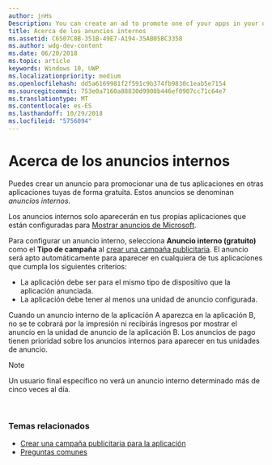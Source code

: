 ```yaml
---
author: jnHs
Description: You can create an ad to promote one of your apps in your other apps, for free. We call these house ads.
title: Acerca de los anuncios internos
ms.assetid: C6507C8B-351B-49E7-A194-35AB05BC3358
ms.author: wdg-dev-content
ms.date: 06/20/2018
ms.topic: article
keywords: Windows 10, UWP
ms.localizationpriority: medium
ms.openlocfilehash: dd5a6169981f2f591c9b374fb9830c1eab5e7154
ms.sourcegitcommit: 753e0a7160a88830d9908b446ef0907cc71c64e7
ms.translationtype: MT
ms.contentlocale: es-ES
ms.lasthandoff: 10/29/2018
ms.locfileid: "5756094"
---
```

# <a name="about-house-ads"></a>Acerca de los anuncios internos


Puedes crear un anuncio para promocionar una de tus aplicaciones en otras aplicaciones tuyas de forma gratuita. Estos anuncios se denominan *anuncios internos*.

Los anuncios internos solo aparecerán en tus propias aplicaciones que están configuradas para [Mostrar anuncios de Microsoft](../monetize/display-ads-in-your-app.md).

Para configurar un anuncio interno, selecciona **Anuncio interno (gratuito)** como el **Tipo de campaña** al [crear una campaña publicitaria](create-an-ad-campaign-for-your-app.md). El anuncio será apto automáticamente para aparecer en cualquiera de tus aplicaciones que cumpla los siguientes criterios:

-   La aplicación debe ser para el mismo tipo de dispositivo que la aplicación anunciada.
-   La aplicación debe tener al menos una unidad de anuncio configurada.

Cuando un anuncio interno de la aplicación A aparezca en la aplicación B, no se te cobrará por la impresión ni recibirás ingresos por mostrar el anuncio en la unidad de anuncio de la aplicación B. Los anuncios de pago tienen prioridad sobre los anuncios internos para aparecer en tus unidades de anuncio.

>[!NOTE]
> Un usuario final específico no verá un anuncio interno determinado más de cinco veces al día.

 

### <a name="related-topics"></a>Temas relacionados


* [Crear una campaña publicitaria para la aplicación](create-an-ad-campaign-for-your-app.md)
* [Preguntas comunes](common-questions.md)
